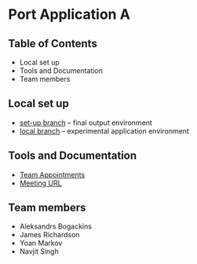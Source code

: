 # Port Application A

## Table of Contents
- Local set up
- Tools and Documentation
- Team members

## Local set up
* [set-up branch](https://github.com/com619-2021/PortAppA/tree/set-up) – final output environment
* [local branch](https://github.com/com619-2021/PortAppA/tree/local) – experimental application environment

## Tools and Documentation
- [Team Appointments](https://docs.google.com/spreadsheets/d/1pf8sb0GZlENk5aM6NbGYe3WEL0tovPUmKz8HF5oiwP4/edit?usp=sharing)
- [Meeting URL](https://meet.google.com/dja-zkxc-cka)

## Team members
* Aleksandrs Bogackins
* James Richardson
* Yoan Markov
* Navjit Singh
